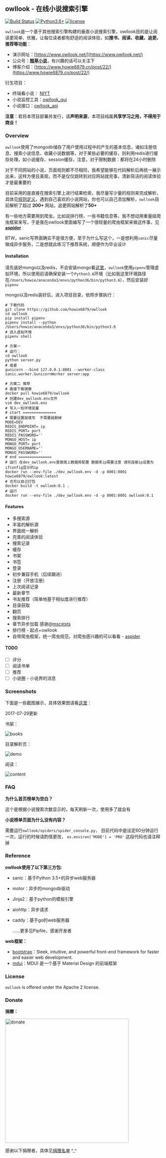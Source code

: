 ## owllook - 在线小说搜索引擎

[![Build Status](https://travis-ci.org/howie6879/owllook.svg?branch=master)](https://travis-ci.org/howie6879/owllook) [![Python3.6+](https://img.shields.io/badge/python-3.6%2B-orange.svg)](https://github.com/howie6879/owllook) [![license](https://img.shields.io/github/license/howie6879/owllook.svg)](https://github.com/howie6879/owllook)

`owllook`是一个基于其他搜索引擎构建的垂直小说搜索引擎，owllook目的是让阅读更简单、优雅，让每位读者都有舒适的阅读体验，如**搜书、阅读、收藏、追更、推荐等功能**：

- 演示网址：[https://www.owllook.net/](https://www.owllook.net/)
- 公众号：[**粮草小说**](http://oe7yjec8x.bkt.clouddn.com/howie/2018-03-13-%E7%B2%AE%E8%8D%89%E5%B0%8F%E8%AF%B4.jpg-blog.howie)，有兴趣的话可以关注下
- 博客介绍：[https://www.howie6879.cn/post/22/](https://www.howie6879.cn/post/22/)

衍生项目：

- 终端看小说： [NIYT](https://github.com/howie6879/NIYT)
- 小说监控工具：[owllook_gui](https://github.com/howie6879/owllook_gui)
- 小说接口：[owllook_api](https://github.com/howie6879/owllook_api)

**注意**：若将本项目部署并发行，请**声明来源**，本项目纯属**共享学习之用，不得用于商业！**

### Overview

`owllook`使用了mongodb储存了用户使用过程中的产生的基本信息，诸如注册信息、搜索小说信息、收藏小说数据等，对于某些必要的缓存，则利用redis进行缓存处理，如小说缓存、session缓存，注意，对于限制数据：都将在24小时删除

对于不同网站的小说，页面规则都不尽相同，我希望能够在代码解析后再统一展示出来，这样方便且美观，而不是仅仅跳转到对应网站就完事，清新简洁的阅读体验才是最重要的

目前采用的是直接在搜索引擎上进行结果检索，我尽量写少量的规则来完成解析，具体见[规则定义](./docs/规则定义.md)，遇到自己喜欢的小说网站，你也可以自己添加解析，`owllook`目前解析了超过 **200+** 网站，追更网站解析了**50+**

有一些地方需要用到爬虫，比如说排行榜，一些书籍信息等，我不想动用重量级爬虫框架来写，于是我在owllook里面编写了一个很轻量的爬虫框架来做这件事，见 **[aspider](https://github.com/howie6879/aspider)**

BTW，sanic写界面确实不是很方便，至于为什么写这个，一是想利用`sanic`尽量做成异步服务，二是想就此练习下推荐系统，顺便作为毕业设计

#### Installation

请先装好mongo以及redis，不会安装mongo看[这里](https://www.digitalocean.com/community/tutorials/how-to-install-mongodb-on-centos-7)，`owllook`使用`pipenv`管理虚拟环境，所以使用前请确保安装一个`Python3.6`环境（比如我这里环境路径在`/Users/howie/anaconda3/envs/python36/bin/python3.6`），然后安装好`pipenv`

mongo以及redis装好后，进入项目目录，依照步骤执行：

```shell
# 下载代码
git clone https://github.com/howie6879/owllook
cd owllook
pip install pipenv
pipenv install --python /Users/howie/anaconda3/envs/python36/bin/python3.6
# 进入虚拟环境
pipenv shell

# 方案一
# 运行：
cd owllook
python server.py
# 或者
gunicorn --bind 127.0.0.1:8001 --worker-class sanic.worker.GunicornWorker server:app

# 方案二 推荐 
# 直接下载镜像
docker pull howie6879/owllook
# 创建dev_owllook.env文件
vim dev_owllook.env
# 写入一些环境变量
# start ===============
# 需要设置就填写  不需要就删掉
MODE=DEV
REDIS_ENDPOINT= ip
REDIS_PORT= port
REDIS_PASSWORD=''
MONGO_HOST= ip
MONGO_PORT= port
MONGO_USERNAME=''
MONGO_PASSWORD=''
# end ===============
# 运行 在dev_owllook.env里面填上数据库配置 数据库ip需要注意 请将连接ip设置为ifconfig显示的ip
docker run --env-file ./dev_owllook.env -d -p 8001:8001 howie6879/owllook:latest
# 也可以自己打包
docker build -t owllook:0.1 .
# 运行
docker run --env-file ./dev_owllook.env -d -p 8001:8001 owllook:0.1
```

#### Features

- 多搜索源
- 丰富的解析源
- 界面统一解析
- 完善的阅读体验
- 搜索记录
- 缓存
- 书架
- 书签
- 登录
- 初步兼容手机（后续跟进）
- 注册（开放注册）
- 上次阅读记录
- 最新章节
- 书友推荐（简单地基于相似度进行推荐）
- 目录获取
- 翻页
- 搜索排行
- 章节异步加载 感谢@[mscststs](https://github.com/mscststs)
- 排行榜 - 起点+owllook
- 自带爬虫框架，统一爬虫规范，对爬虫感兴趣的可以看看 - [aspider](https://github.com/howie6879/aspider)

#### TODO

- [ ] 评分
- [ ] 阅读书单
- [ ] 推荐
- [ ] 小说圈 - 小说界的消息

### Screenshots

下面是一些截图展示，具体效果图请看[这里](http://oe7yjec8x.bkt.clouddn.com/howie/2017-03-08-owllook.gif)：

2017-07-29更新

书架：

![books](./docs/imgs/book.jpeg)

目录解析页：

![demo](./docs/imgs/chapter.png)



阅读：

![content](./docs/imgs/content.png)

### FAQ

**为什么首页榜单为空白？**

这个是根据小说搜索次数显示的，每天刷新一次，使用多了就会有

**小说榜单页面为什么没有内容？**

需要运行`owllook/spiders/spider_console.py`，
目前代码中是设定60分钟运行一次，运行的时候请酌情更改，
`os.environ['MODE'] = 'PRO'` 这段代码也请注释掉

### Reference

**owllook使用了以下第三方包:**

- sanic：基于Python 3.5+的异步web服务器

- motor：异步的mongodb驱动

- ​Jinja2：基于python的模板引擎

- aiohttp：异步请求

- caddy：基于go的web服务器

  …...更多见Pipfile，感谢开发者

**web框架：**

- [bootstrap](https://github.com/twbs/bootstrap)：Sleek, intuitive, and powerful front-end framework for faster and easier web development. 
- [mdui](https://github.com/zdhxiong/mdui )：MDUI 是一个基于 Material Design 的前端框架

### License

`owllook` is offered under the Apache 2 license.

### Donate

**捐赠：**

<img src="http://oe7yjec8x.bkt.clouddn.com/howie/2017-01-25-wx.png" width = "400" height = "400" alt="donate" align=center />


感谢以下捐赠者，具体见[捐赠名单](./DONATE.md) ^_^
